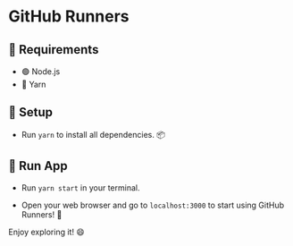 # GitHub Runners

## 📝 Requirements

- 🟢 Node.js
- 🧶 Yarn

## 🔧 Setup

- Run `yarn` to install all dependencies. 📦

## 🧠 Run App

- Run `yarn start` in your terminal.

- Open your web browser and go to `localhost:3000` to start using GitHub Runners! 🚀

Enjoy exploring it! 😄
